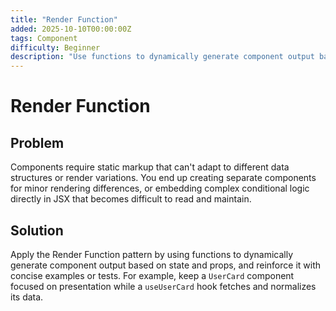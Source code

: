 ```yaml
---
title: "Render Function"
added: 2025-10-10T00:00:00Z
tags: Component
difficulty: Beginner
description: "Use functions to dynamically generate component output based on state and props."
---
```

# Render Function

## Problem

Components require static markup that can't adapt to different data structures or render variations. You end up creating separate components for minor rendering differences, or embedding complex conditional logic directly in JSX that becomes difficult to read and maintain.

## Solution

Apply the Render Function pattern by using functions to dynamically generate component output based on state and props, and reinforce it with concise examples or tests. For example, keep a `UserCard` component focused on presentation while a `useUserCard` hook fetches and normalizes its data.
